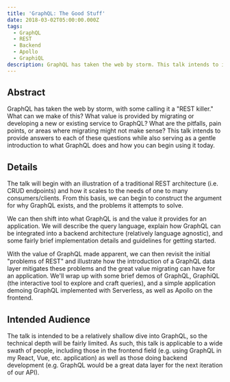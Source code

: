 ```yaml
---
title: 'GraphQL: The Good Stuff'
date: 2018-03-02T05:00:00.000Z
tags:
  - GraphQL
  - REST
  - Backend
  - Apollo
  - GraphiQL
description: GraphQL has taken the web by storm. This talk intends to illustrate what GraphQL is, how you can integrate it into your application, and the value it provides for an application
---
```


## Abstract

GraphQL has taken the web by storm, with some calling it a "REST killer." What can we make of this? What value is provided by migrating or developing a new or existing service to GraphQL? What are the pitfalls, pain points, or areas where migrating might not make sense? This talk intends to provide answers to each of these questions while also serving as a gentle introduction to what GraphQL does and how you can begin using it today.

## Details

The talk will begin with an illustration of a traditional REST architecture (i.e. CRUD endpoints) and how it scales to the needs of one to many consumers/clients. From this basis, we can begin to construct the argument for why GraphQL exists, and the problems it attempts to solve.

We can then shift into what GraphQL is and the value it provides for an application. We will describe the query language, explain how GraphQL can be integrated into a backend architecture (relatively language agnostic), and some fairly brief implementation details and guidelines for getting started.

With the value of GraphQL made apparent, we can then revisit the initial "problems of REST" and illustrate how the introduction of a GraphQL data layer mitigates these problems and the great value migrating can have for an application. We'll wrap up with some brief demos of GraphQL, GraphiQL (the interactive tool to explore and craft queries), and a simple application demoing GraphQL implemented with Serverless, as well as Apollo on the frontend.

## Intended Audience

The talk is intended to be a relatively shallow dive into GraphQL, so the technical depth will be fairly limited. As such, this talk is applicable to a wide swath of people, including those in the frontend field (e.g. using GraphQL in my React, Vue, etc. application) as well as those doing backend development (e.g. GraphQL would be a great data layer for the next iteration of our API).
